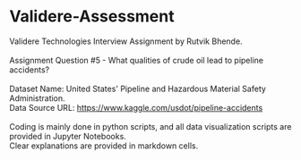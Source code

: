 # Validere-Assessment
Validere Technologies Interview Assignment by Rutvik Bhende. <br>
<br>
Assignment Question #5 - What qualities of crude oil lead to pipeline accidents? <br><br>
Dataset Name: United States' Pipeline and Hazardous Material Safety Administration. <br>
Data Source URL: https://www.kaggle.com/usdot/pipeline-accidents <br> <br>
Coding is mainly done in python scripts, and all data visualization scripts are provided in Jupyter Notebooks. <br> Clear explanations are provided in markdown cells.

